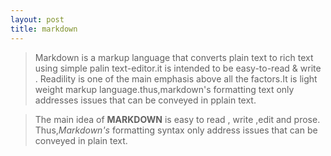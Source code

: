 ```yaml
--- 
layout: post
title: markdown
---
```


 >Markdown is a markup language that converts plain text to rich text using simple palin text-editor.it is intended to be easy-to-read & write . Readility is one of the main emphasis above all the factors.It is  light weight markup language.thus,markdown's formatting text only addresses issues that can be conveyed in pplain text.

>The main idea of **MARKDOWN** is easy to read , write ,edit and prose.
Thus,_Markdown's_ formatting syntax only address issues that can be conveyed in plain text.

